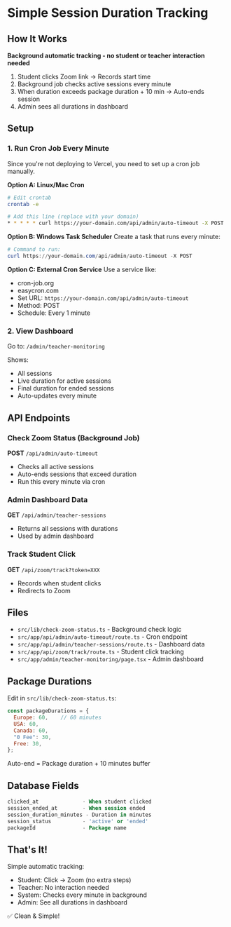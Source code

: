 # Simple Session Duration Tracking

## How It Works

**Background automatic tracking - no student or teacher interaction needed**

1. Student clicks Zoom link → Records start time
2. Background job checks active sessions every minute
3. When duration exceeds package duration + 10 min → Auto-ends session
4. Admin sees all durations in dashboard

## Setup

### 1. Run Cron Job Every Minute

Since you're not deploying to Vercel, you need to set up a cron job manually.

**Option A: Linux/Mac Cron**
```bash
# Edit crontab
crontab -e

# Add this line (replace with your domain)
* * * * * curl https://your-domain.com/api/admin/auto-timeout -X POST
```

**Option B: Windows Task Scheduler**
Create a task that runs every minute:
```powershell
# Command to run:
curl https://your-domain.com/api/admin/auto-timeout -X POST
```

**Option C: External Cron Service**
Use a service like:
- cron-job.org
- easycron.com
- Set URL: `https://your-domain.com/api/admin/auto-timeout`
- Method: POST
- Schedule: Every 1 minute

### 2. View Dashboard

Go to: `/admin/teacher-monitoring`

Shows:
- All sessions
- Live duration for active sessions
- Final duration for ended sessions
- Auto-updates every minute

## API Endpoints

### Check Zoom Status (Background Job)
**POST** `/api/admin/auto-timeout`
- Checks all active sessions
- Auto-ends sessions that exceed duration
- Run this every minute via cron

### Admin Dashboard Data
**GET** `/api/admin/teacher-sessions`
- Returns all sessions with durations
- Used by admin dashboard

### Track Student Click
**GET** `/api/zoom/track?token=XXX`
- Records when student clicks
- Redirects to Zoom

## Files

- `src/lib/check-zoom-status.ts` - Background check logic
- `src/app/api/admin/auto-timeout/route.ts` - Cron endpoint
- `src/app/api/admin/teacher-sessions/route.ts` - Dashboard data
- `src/app/api/zoom/track/route.ts` - Student click tracking
- `src/app/admin/teacher-monitoring/page.tsx` - Admin dashboard

## Package Durations

Edit in `src/lib/check-zoom-status.ts`:

```javascript
const packageDurations = {
  Europe: 60,    // 60 minutes
  USA: 60,
  Canada: 60,
  "0 Fee": 30,
  Free: 30,
};
```

Auto-end = Package duration + 10 minutes buffer

## Database Fields

```sql
clicked_at              - When student clicked
session_ended_at        - When session ended  
session_duration_minutes - Duration in minutes
session_status          - 'active' or 'ended'
packageId               - Package name
```

## That's It!

Simple automatic tracking:
- Student: Click → Zoom (no extra steps)
- Teacher: No interaction needed
- System: Checks every minute in background
- Admin: See all durations in dashboard

✅ Clean & Simple!
